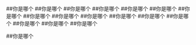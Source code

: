 ##你是哪个
##你是哪个
##你是哪个
##你是哪个
##你是哪个
##你是哪个
##你是哪个
##你是哪个
##你是哪个
##你是哪个
##你是哪个
##你是哪个
##你是哪个
##你是哪个
##你是哪个
##你是哪个

##你是哪个
